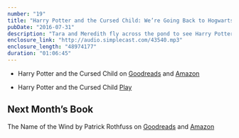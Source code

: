```yaml
---
number: "19"
title: "Harry Potter and the Cursed Child: We’re Going Back to Hogwarts!"
pubDate: "2016-07-31"
description: "Tara and Meredith fly across the pond to see Harry Potter and The Cursed Child at the Palace Theatre and are back to give us their reactions and all the Cursed Child information you could want. We fangirl out about all of the cool things we saw and experienced during the play, get Molly and Ginny confused (sorry Ginny), and while the first few minutes are general reactions, we do delve into the plot in the episode, so, be forewarned: SPOILERS AHEAD!"
enclosure_link: "http://audio.simplecast.com/43540.mp3"
enclosure_length: "48974177"
duration: "01:06:45"
---
```

- Harry Potter and the Cursed Child on [Goodreads](https://www.goodreads.com/book/show/29056083-harry-potter-and-the-cursed-child?ac=1&from_search=true) and [Amazon](https://www.amazon.com/s/ref=nb_sb_ss_c_2_33?url=search-alias%3Dstripbooks&field-keywords=harry+potter+and+the+cursed+child&sprefix=harry+potter+and+the+cursed+child%2Caps%2C216)

- Harry Potter and the Cursed Child [Play](http://www.harrypottertheplay.com/)

## Next Month’s Book

The Name of the Wind by Patrick Rothfuss on [Goodreads](https://www.goodreads.com/book/show/186074.The_Name_of_the_Wind?from_search=true) and [Amazon](https://www.amazon.com/Name-Wind-Kingkiller-Chronicle/dp/0756404746/ref=sr_1_1?s=books&ie=UTF8&qid=1469828472&sr=1-1&keywords=the+name+of+the+wind+book)

